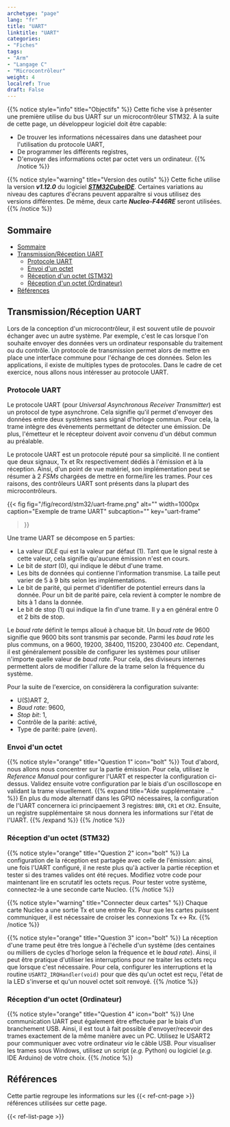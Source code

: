 ```yaml
---
archetype: "page"
lang: "fr"
title: "UART"
linktitle: "UART"
categories:
- "Fiches"
tags: 
- "Arm"
- "Langage C"
- "Microcontrôleur"
weight: 4
localref: True
draft: False
---
```


{{% notice style="info" title="Objectifs" %}}
Cette fiche vise à présenter une première utilise du bus UART sur un microcontrôleur STM32.
À la suite de cette page, un développeur logiciel doit être capable:
- De trouver les informations nécessaires dans une datasheet pour l'utilisation du protocole UART,
- De programmer les différents registres,
- D'envoyer des informations octet par octet vers un ordinateur.
{{% /notice %}}

{{% notice style="warning" title="Version des outils" %}}
Cette fiche utilise la version ***v1.12.0*** du logiciel [***STM32CubeIDE***](https://www.st.com/en/development-tools/stm32cubeide.html#st_description_sec-nav-tab).
Certaines variations au niveau des captures d'écrans peuvent apparaître si vous utilisez des versions différentes.
De même, deux carte ***Nucleo-F446RE*** seront utilisées.
{{% /notice %}}

## Sommaire
- [Sommaire](#sommaire)
- [Transmission/Réception UART](#transmissionréception-uart)
  - [Protocole UART](#protocole-uart)
  - [Envoi d'un octet](#envoi-dun-octet)
  - [Réception d'un octet (STM32)](#réception-dun-octet-stm32)
  - [Réception d'un octet (Ordinateur)](#réception-dun-octet-ordinateur)
- [Références](#références)

## Transmission/Réception UART

Lors de la conception d'un microcontrôleur, il est souvent utile de pouvoir échanger avec un autre système.
Par exemple, c'est le cas lorsque l'on souhaite envoyer des données vers un ordinateur responsable du traitement ou du contrôle.
Un protocole de transmission permet alors de mettre en place une interface commune pour l'échange de ces données.
Selon les applications, il existe de multiples types de protocoles.
Dans le cadre de cet exercice, nous allons nous intéresser au protocole UART.

### Protocole UART

Le protocole UART (pour *Universal Asynchronous Receiver Transmitter*) est un protocol de type asynchrone.
Cela signifie qu'il permet d'envoyer des données entre deux systèmes sans signal d'horloge commun.
Pour cela, la trame intègre des évènements permettant de détecter une émission.
De plus, l'émetteur et le récepteur doivent avoir convenu d'un début commun au préalable.

Le protocole UART est un protocole réputé pour sa simplicité.
Il ne contient que deux signaux, Tx et Rx respectivement dédiés à l'émission et à la réception.
Ainsi, d'un point de vue matériel, son implémentation peut se résumer à 2 *FSMs* chargées de mettre en forme/lire les trames.
Pour ces raisons, des contrôleurs UART sont présents dans la plupart des microcontrôleurs.

{{< fig
  fig="/fig/record/stm32/uart-frame.png"
  alt=""
  width=1000px
  caption="Exemple de trame UART"
  subcaption=""
  key="uart-frame"
>}}

Une trame UART se décompose en 5 parties:
- La valeur *IDLE* qui est la valeur par défaut (1). Tant que le signal reste à cette valeur, cela signifie qu'aucune émission n'est en cours.
- Le bit de *start* (0), qui indique le début d'une trame.
- Les bits de données qui contienne l'information transmise. La taille peut varier de 5 à 9 bits selon les implémentations.
- Le bit de parité, qui permet d'identifier de potentiel erreurs dans la donnée. Pour un bit de parité paire, cela revient à compter le nombre de bits à 1 dans la donnée.
- Le bit de stop (1) qui indique la fin d'une trame. Il y a en général entre 0 et 2 bits de stop.

Le *baud rate* définit le temps alloué à chaque bit.
Un *baud rate* de 9600 signifie que 9600 bits sont transmis par seconde.
Parmi les *baud rate* les plus communs, on a 9600, 19200, 38400, 115200, 230400 *etc.*
Cependant, il est généralement possible de configurer les systèmes pour utiliser n'importe quelle valeur de *baud rate*.
Pour cela, des diviseurs internes permettent alors de modifier l'allure de la trame selon la fréquence du système.

Pour la suite de l'exercice, on considèrera la configuration suivante:
- U(S)ART 2,
- *Baud rate*: 9600,
- *Stop bit*: 1,
- Contrôle de la parité: activé,
- Type de parité: paire (*even*).

### Envoi d'un octet

{{% notice style="orange" title="Question 1" icon="bolt" %}}
Tout d'abord, nous allons nous concentrer sur la partie émission.
Pour cela, utilisez le *Reference Manual* pour configurer l'UART et respecter la configuration ci-dessus.
Validez ensuite votre configuration par le biais d'un oscilloscope en validant la trame visuellement.
{{% expand title="Aide supplémentaire ..." %}}
En plus du mode alternatif dans les GPIO nécessaires, la configuration de l'UART concernera ici principaement 3 registres: `BRR`, `CR1` et `CR2`.
Ensuite, un registre supplémentaire `SR` nous donnera les informations sur l'état de l'UART.
{{% /expand %}}
{{% /notice %}}

### Réception d'un octet (STM32)

{{% notice style="orange" title="Question 2" icon="bolt" %}}
La configuration de la réception est partagée avec celle de l'émission: ainsi, une fois l'UART configuré, il ne reste plus qu'à activer la partie réception et tester si des trames valides ont été reçues.
Modifiez votre code pour maintenant lire en scrutatif les octets reçus.
Pour tester votre système, connectez-le à une seconde carte Nucleo.
{{% /notice %}}

{{% notice style="warning" title="Connecter deux cartes" %}}
Chaque carte Nucleo a une sortie Tx et une entrée Rx.
Pour que les cartes puissent communiquer, il est nécessaire de croiser les connexions Tx <-> Rx.
{{% /notice %}}

{{% notice style="orange" title="Question 3" icon="bolt" %}}
La réception d'une trame peut être très longue à l'échelle d'un système (des centaines ou milliers de cycles d'horloge selon la fréquence et le *baud rate*).
Ainsi, il peut être pratique d'utiliser les interruptions pour ne traiter les octets reçu que lorsque c'est nécessaire.
Pour cela, configurer les interruptions et la routine `USART2_IRQHandler(void)` pour que dès qu'un octet est reçu, l'état de la LED s'inverse et qu'un nouvel octet soit renvoyé.
{{% /notice %}}

### Réception d'un octet (Ordinateur)

{{% notice style="orange" title="Question 4" icon="bolt" %}}
Une communication UART peut également être effectuée par le biais d'un branchement USB.
Ainsi, il est tout à fait possible d'envoyer/recevoir des trames exactement de la même manière avec un PC.
Utilisez le USART2 pour communiquer avec votre ordinateur *via* le câble USB.
Pour visualiser les trames sous Windows, utilisez un script (*e.g.* Python) ou logiciel (*e.g.* IDE Arduino) de votre choix.
{{% /notice %}}

## Références

Cette partie regroupe les informations sur les {{< ref-cnt-page >}} références utilisées sur cette page.

{{< ref-list-page >}}